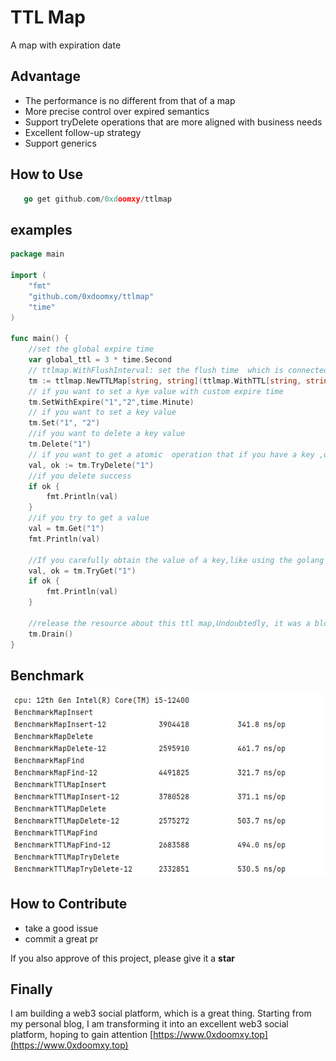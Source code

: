 # TTL Map 

A map with expiration date

## Advantage

+ The performance is no different from that of a map
+ More precise control over expired semantics
+ Support tryDelete operations that are more aligned with business needs
+ Excellent follow-up strategy
+ Support generics


## How to Use


```go
   go get github.com/0xdoomxy/ttlmap
```



## examples

```go
package main

import (
	"fmt"
	"github.com/0xdoomxy/ttlmap"
	"time"
)

func main() {
	//set the global expire time
	var global_ttl = 3 * time.Second
	// ttlmap.WithFlushInterval: set the flush time  which is connected with  delete the invalid key,value in  level map
	tm := ttlmap.NewTTLMap[string, string](ttlmap.WithTTL[string, string](global_ttl), ttlmap.WithFlushInterval[string, string](1*time.Second))
	// if you want to set a kye value with custom expire time 
	tm.SetWithExpire("1","2",time.Minute)
	// if you want to set a key value
	tm.Set("1", "2")
	//if you want to delete a key value
	tm.Delete("1")
	// if you want to get a atomic  operation that if you have a key ,delete and return it , else return nil
	val, ok := tm.TryDelete("1")
	//if you delete success
	if ok {
		fmt.Println(val)
	}
	//if you try to get a value
	val = tm.Get("1")
	fmt.Println(val)

	//If you carefully obtain the value of a key,like using the golang map: val,ok:=m[key]
	val, ok = tm.TryGet("1")
	if ok {
		fmt.Println(val)
	}

	//release the resource about this ttl map,Undoubtedly, it was a blocking operation, but it took very little time because it only released the value pointed to by the pointer
	tm.Drain()
}

```

## Benchmark

![img.png](images/img.png)

## How to Contribute

+ take a good issue 
+ commit a great pr 

If you also approve of this project, please give it a **star** 

## Finally

I am building a web3 social platform, which is a great thing. Starting from my personal blog, I am transforming it into an excellent web3 social platform, hoping to gain attention [https://www.0xdoomxy.top](https://www.0xdoomxy.top)
